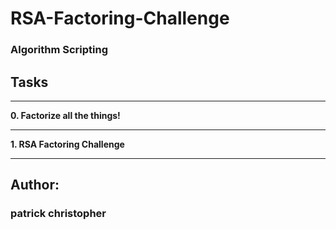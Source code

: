 # RSA-Factoring-Challenge
### Algorithm    Scripting

## **Tasks** ##
___
 **0. Factorize all the things!**
___
 **1. RSA Factoring Challenge**
___

## Author:
### patrick christopher
